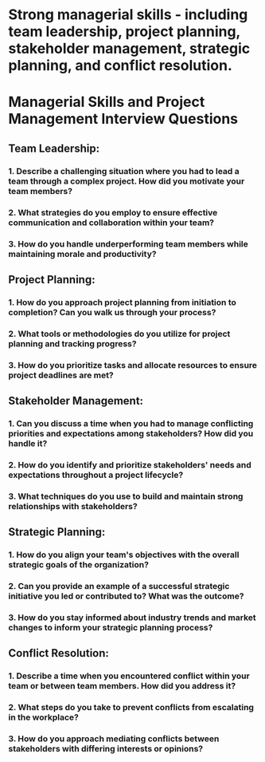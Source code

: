 # Strong managerial skills - including team leadership, project planning, stakeholder management, strategic planning, and conflict resolution.

# Managerial Skills and Project Management Interview Questions

## Team Leadership:

### 1. Describe a challenging situation where you had to lead a team through a complex project. How did you motivate your team members?

### 2. What strategies do you employ to ensure effective communication and collaboration within your team?

### 3. How do you handle underperforming team members while maintaining morale and productivity?

## Project Planning:

### 1. How do you approach project planning from initiation to completion? Can you walk us through your process?

### 2. What tools or methodologies do you utilize for project planning and tracking progress?

### 3. How do you prioritize tasks and allocate resources to ensure project deadlines are met?

## Stakeholder Management:

### 1. Can you discuss a time when you had to manage conflicting priorities and expectations among stakeholders? How did you handle it?

### 2. How do you identify and prioritize stakeholders' needs and expectations throughout a project lifecycle?

### 3. What techniques do you use to build and maintain strong relationships with stakeholders?

## Strategic Planning:

### 1. How do you align your team's objectives with the overall strategic goals of the organization?

### 2. Can you provide an example of a successful strategic initiative you led or contributed to? What was the outcome?

### 3. How do you stay informed about industry trends and market changes to inform your strategic planning process?

## Conflict Resolution:

### 1. Describe a time when you encountered conflict within your team or between team members. How did you address it?

### 2. What steps do you take to prevent conflicts from escalating in the workplace?

### 3. How do you approach mediating conflicts between stakeholders with differing interests or opinions?

